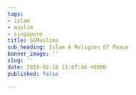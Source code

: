 ```yaml
---
tags:
- islam
- muslim
- singapore
title: SGMuslims
sub_heading: Islam A Religion Of Peace
banner_image: ''
slug: ''
date: 2019-02-18 11:07:46 +0000
published: false

---
```


